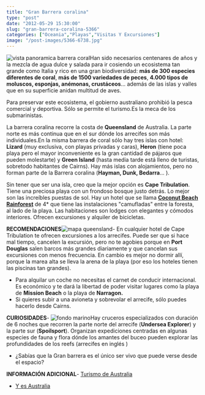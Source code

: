 ```yaml
---
title: "Gran Barrera coralina"
type: "post"
date: "2012-05-29 15:30:00"
slug: "gran-barrera-coralina-5366"
categories: ["Oceania","Playas","Visitas Y Excursiones"]
image: "/post-images/5366-6738.jpg"
---
```


![vista panoramica barrera coral](/post-images/5366-6738.jpg "vista panoramica barrera coral")Han sido necesarios centenares de años y la mezcla de agua dulce y salada para ir cosiendo un ecosistema tan grande como Italia y rico en una gran biodiversidad: **más de 300 especies diferentes de coral**, **más de 1500 variedades de peces**, **4.000 tipos de moluscos, esponjas, anémonas, crustáceos**... además de las islas y valles que en su superficie anidan multitud de aves.  
  
Para preservar este ecosistema, el gobierno australiano prohibió la pesca comercial y deportiva. Sólo se permite el turismo.Es la meca de los submarinistas.  
  
La barrera coralina recorre la costa de **Queensland** de Australia. La parte norte es más continua que en el sur dónde los arrecifes son más individuales.En la misma barrera de coral sólo hay tres islas con hotel: **Lizard** (muy exclusiva, con playas privadas y caras), **Heron** (tiene poca playa pero el mayor inconveniente es la gran cantidad de pájaros que pueden molestarte) y **Green Island** (hasta media tarde está lleno de turistas, sobretodo habitantes de Cairns). Hay más islas con alojamientos, pero no forman parte de la Barrera coralina (**Hayman, Dunk, Bedarra**... ).  
  
Sin tener que ser una isla, creo que la mejor opción es **Cape Tribulation**. Tiene una preciosa playa con un frondoso bosque justo detrás. Lo mejor son las increíbles puestas de sol. Hay un hotel que se llama **[Coconut Beach Rainforest](http://www.coconutbeach.com.au)** de 4\* que tiene las instalaciones "camufladas" entre la foresta, al lado de la playa. Las habitaciones son lodges con elegantes y cómodos interiores. Ofrecen excursiones y alquiler de bicicletas.  
  
**RECOMENDACIONES**![mapa queensland](/post-images/5366-6741.jpg "mapa queensland")- En cualquier hotel de Cape Tribulation te ofrecen excursiones a los arrecifes. Puede ser que si hace mal tiempo, cancelen la excursión, pero no te agobies porque en **Port Douglas** salen barcos más grandes diariamente y que cancelan sus excursiones con menos frecuencia. En cambio es mejor no dormir allí, porque la marea alta se lleva la arena de la playa (por eso los hoteles tienen las piscinas tan grandes).
- Para alquilar un coche no necesitas el carnet de conducir internacional. Es económico y te dará la libertad de poder visitar lugares como la playa de **Mission Beach** o la playa de **Narragon.**
- Si quieres subir a una avioneta y sobrevolar el arrecife, sólo puedes hacerlo desde Cairns.

   
  
**CURIOSIDADES**- ![fondo marino](/post-images/5366-6737.jpg "fondo marino")Hay cruceros especializados con duración de 6 noches que recorren la parte norte del arrecife (**Undersea Explorer**) y la parte sur (**Spoilsport**). Organizan expediciones centradas en algunas especies de fauna y flora dónde los amantes del buceo pueden explorar las profundidades de los reefs (arrecifes en inglés )
- ¿Sabías que la Gran barrera es el único ser vivo que puede verse desde el espacio?

**INFORMACIÓN ADICIONAL**- [Turismo de Australia](http://www.australia.com)
- [Y es Australia](http://www.yesaustralia.com)